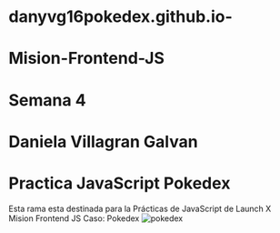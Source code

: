# danyvg16pokedex.github.io-

# Mision-Frontend-JS
# Semana 4
# Daniela Villagran Galvan
# Practica JavaScript Pokedex
Esta rama esta destinada para la Prácticas de JavaScript de Launch X Mision Frontend JS 
Caso: Pokedex
![pokedex](https://user-images.githubusercontent.com/55168564/160958909-a21867c0-7e87-4e82-a751-2675df1fe8de.PNG)
